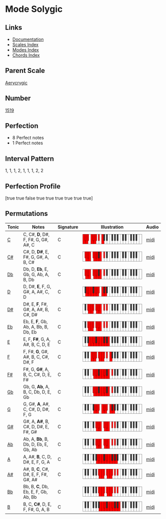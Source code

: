 # Mode Solygic

## Links

- [Documentation](index.md)
- [Scales Index](Scales.md)
- [Modes Index](Modes.md)
- [Chords Index](Chords.md)

## Parent Scale

[Aerycrygic](ScaleAerycrygic.md)

## Number

[1519](https://ianring.com/musictheory/scales/1519)

## Perfection

- 8 Perfect notes
- 1 Perfect notes

## Interval Pattern

1, 1, 1, 2, 1, 1, 1, 2, 2

## Perfection Profile

[true true false true true true true true true]

## Permutations

| Tonic | Notes | Signature | Illustration | Audio |
|-------|-------|-----------|--------------|-------|
| [C](ModeCNaturalSolygic.md) | C, C#, **D**, D#, F, F#, G, G#, A#, C | C | ![CNaturalSolygic](ModeCNaturalSolygic.png) | [midi](https://github.com/edipermadi/music/blob/main/docs/ModeCNaturalSolygic.mid?raw=true) |
| [C#](ModeCSharpSolygic.md) | C#, D, **D#**, E, F#, G, G#, A, B, C# | C | ![CSharpSolygic](ModeCSharpSolygic.png) | [midi](https://github.com/edipermadi/music/blob/main/docs/ModeCSharpSolygic.mid?raw=true) |
| [Db](ModeDFlatSolygic.md) | Db, D, **Eb**, E, Gb, G, Ab, A, B, Db | C | ![DFlatSolygic](ModeDFlatSolygic.png) | [midi](https://github.com/edipermadi/music/blob/main/docs/ModeDFlatSolygic.mid?raw=true) |
| [D](ModeDNaturalSolygic.md) | D, D#, **E**, F, G, G#, A, A#, C, D | C | ![DNaturalSolygic](ModeDNaturalSolygic.png) | [midi](https://github.com/edipermadi/music/blob/main/docs/ModeDNaturalSolygic.mid?raw=true) |
| [D#](ModeDSharpSolygic.md) | D#, E, **F**, F#, G#, A, A#, B, C#, D# | C | ![DSharpSolygic](ModeDSharpSolygic.png) | [midi](https://github.com/edipermadi/music/blob/main/docs/ModeDSharpSolygic.mid?raw=true) |
| [Eb](ModeEFlatSolygic.md) | Eb, E, **F**, Gb, Ab, A, Bb, B, Db, Eb | C | ![EFlatSolygic](ModeEFlatSolygic.png) | [midi](https://github.com/edipermadi/music/blob/main/docs/ModeEFlatSolygic.mid?raw=true) |
| [E](ModeENaturalSolygic.md) | E, F, **F#**, G, A, A#, B, C, D, E | C | ![ENaturalSolygic](ModeENaturalSolygic.png) | [midi](https://github.com/edipermadi/music/blob/main/docs/ModeENaturalSolygic.mid?raw=true) |
| [F](ModeFNaturalSolygic.md) | F, F#, **G**, G#, A#, B, C, C#, D#, F | C | ![FNaturalSolygic](ModeFNaturalSolygic.png) | [midi](https://github.com/edipermadi/music/blob/main/docs/ModeFNaturalSolygic.mid?raw=true) |
| [F#](ModeFSharpSolygic.md) | F#, G, **G#**, A, B, C, C#, D, E, F# | C | ![FSharpSolygic](ModeFSharpSolygic.png) | [midi](https://github.com/edipermadi/music/blob/main/docs/ModeFSharpSolygic.mid?raw=true) |
| [Gb](ModeGFlatSolygic.md) | Gb, G, **Ab**, A, B, C, Db, D, E, Gb | C | ![GFlatSolygic](ModeGFlatSolygic.png) | [midi](https://github.com/edipermadi/music/blob/main/docs/ModeGFlatSolygic.mid?raw=true) |
| [G](ModeGNaturalSolygic.md) | G, G#, **A**, A#, C, C#, D, D#, F, G | C | ![GNaturalSolygic](ModeGNaturalSolygic.png) | [midi](https://github.com/edipermadi/music/blob/main/docs/ModeGNaturalSolygic.mid?raw=true) |
| [G#](ModeGSharpSolygic.md) | G#, A, **A#**, B, C#, D, D#, E, F#, G# | C | ![GSharpSolygic](ModeGSharpSolygic.png) | [midi](https://github.com/edipermadi/music/blob/main/docs/ModeGSharpSolygic.mid?raw=true) |
| [Ab](ModeAFlatSolygic.md) | Ab, A, **Bb**, B, Db, D, Eb, E, Gb, Ab | C | ![AFlatSolygic](ModeAFlatSolygic.png) | [midi](https://github.com/edipermadi/music/blob/main/docs/ModeAFlatSolygic.mid?raw=true) |
| [A](ModeANaturalSolygic.md) | A, A#, **B**, C, D, D#, E, F, G, A | C | ![ANaturalSolygic](ModeANaturalSolygic.png) | [midi](https://github.com/edipermadi/music/blob/main/docs/ModeANaturalSolygic.mid?raw=true) |
| [A#](ModeASharpSolygic.md) | A#, B, **C**, C#, D#, E, F, F#, G#, A# | C | ![ASharpSolygic](ModeASharpSolygic.png) | [midi](https://github.com/edipermadi/music/blob/main/docs/ModeASharpSolygic.mid?raw=true) |
| [Bb](ModeBFlatSolygic.md) | Bb, B, **C**, Db, Eb, E, F, Gb, Ab, Bb | C | ![BFlatSolygic](ModeBFlatSolygic.png) | [midi](https://github.com/edipermadi/music/blob/main/docs/ModeBFlatSolygic.mid?raw=true) |
| [B](ModeBNaturalSolygic.md) | B, C, **C#**, D, E, F, F#, G, A, B | C | ![BNaturalSolygic](ModeBNaturalSolygic.png) | [midi](https://github.com/edipermadi/music/blob/main/docs/ModeBNaturalSolygic.mid?raw=true) |
